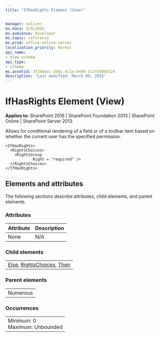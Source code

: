 ```yaml
---
title: "IfHasRights Element (View)"


manager: soliver
ms.date: 3/9/2015
ms.audience: Developer
ms.topic: reference
ms.prod: office-online-server
localization_priority: Normal
api_name:
- View schema
api_type:
- schema
ms.assetid: 3f164acc-398c-4c1a-b498-1c2f4509b524
description: "Last modified: March 09, 2015"
---
```


# IfHasRights Element (View)

 
  
 **Applies to:** SharePoint 2016 | SharePoint Foundation 2013 | SharePoint Online | SharePoint Server 2013
  
Allows for conditional rendering of a field or of a toolbar item based on whether the current user has the specified permission.
  
```
<IfHasRights>
  <RightsChoices>
    <RightsGroup
            Right = "required" />
  </RightsChoices>
</IfHasRights>
```

## Elements and attributes

The following sections describe attributes, child elements, and parent elements.

### Attributes

|**Attribute**|**Description**|
|:-----|:-----|
|None  <br/> |N/A  <br/> |
   
### Child elements

||
|:-----|
|[Else](else-element-view.md), [RightsChoices](rightschoices-element-view.md), [Then](then-element-view.md)|
   
### Parent elements

||
|:-----|
|Numerous |
   
### Occurrences

||
|:-----|
|Minimum: 0  <br/> Maximum: Unbounded  <br/> |
   


